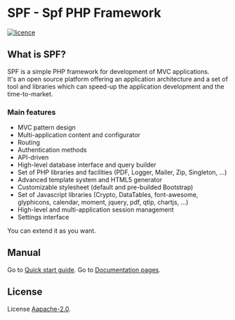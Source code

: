 SPF - Spf PHP Framework                       
=======================

[![licence](https://img.shields.io/static/v1?label=licence&message=Apache%202.0&color=blue)](http://www.apache.org/licenses/LICENSE-2.0)

## What is SPF?

SPF is a simple PHP framework for development of MVC applications.  
It's an open source platform offering an application architecture and a set of tool and libraries which can speed-up the application development and the time-to-market.


### Main features

- MVC pattern design
- Multi-application content and configurator
- Routing
- Authentication methods
- API-driven
- High-level database interface and query builder
- Set of PHP libraries and facilities (PDF, Logger, Mailer, Zip, Singleton, ...)
- Advanced template system and HTML5 generator
- Customizable stylesheet (default and pre-builded Bootstrap)
- Set of Javascript libraries (Crypto, DataTables, font-awesome, glyphicons, calendar, moment, jquery, pdf, qtip, chartjs, ...)
- High-level and multi-application session management
- Settings interface

You can extend it as you want. 

## Manual
Go to [Quick start guide](https://ssilviogit.github.io/test/manual/docs/).
Go to <a href="https://ssilviogit.github.io/test/manual/docs/" target="_blank">Documentation pages</a>.

## License
License [Aapache-2.0](http://www.apache.org/licenses/LICENSE-2.0).